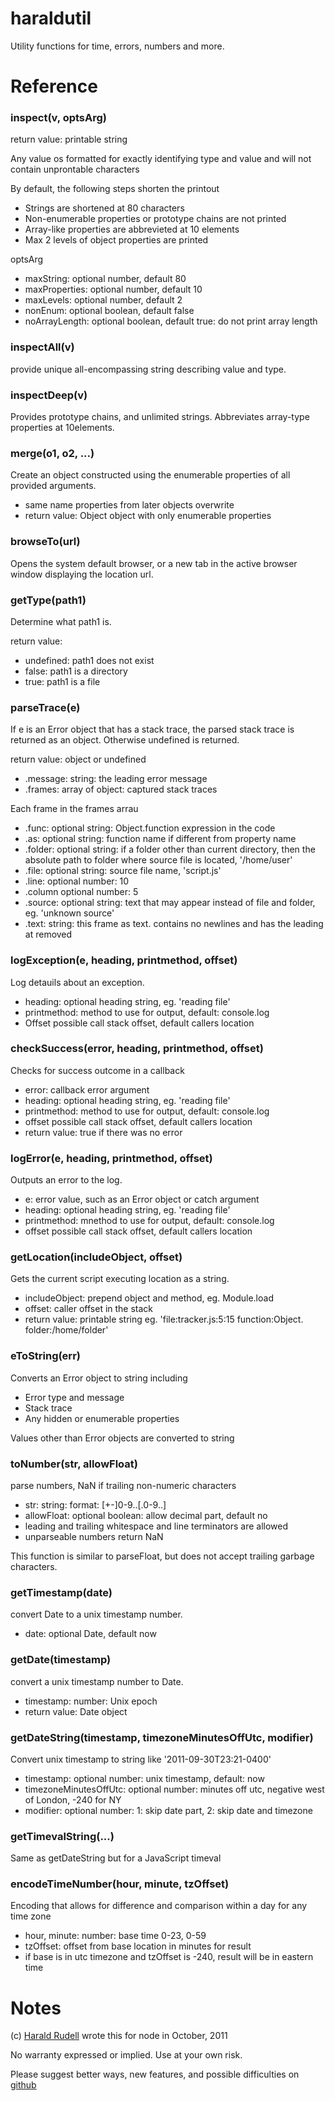 # haraldutil
Utility functions for time, errors, numbers and more.

# Reference

### inspect(v, optsArg)
return value: printable string

Any value os formatted for exactly identifying type and value and will not contain unprontable characters

By default, the following steps shorten the printout
* Strings are shortened at 80 characters
* Non-enumerable properties or prototype chains are not printed
* Array-like properties are abbrevieted at 10 elements
* Max 2 levels of object properties are printed

optsArg
* maxString: optional number, default 80
* maxProperties: optional number, default 10
* maxLevels: optional number, default 2
* nonEnum: optional boolean, default false
* noArrayLength: optional boolean, default true: do not print array length

### inspectAll(v)
provide unique all-encompassing string describing value and type. 

### inspectDeep(v)
Provides prototype chains, and unlimited strings. Abbreviates array-type properties at 10elements.

### merge(o1, o2, ...)
Create an object constructed using the enumerable properties of all provided arguments.

* same name properties from later objects overwrite
* return value: Object object with only enumerable properties

### browseTo(url)
Opens the system default browser, or a new tab in the active browser window displaying the location url.

### getType(path1)
Determine what path1 is.

return value:

* undefined: path1 does not exist
* false: path1 is a directory
* true: path1 is a file

### parseTrace(e)

If e is an Error object that has a stack trace, the parsed stack trace is returned as an object. Otherwise undefined is returned.

return value: object or undefined
* .message: string: the leading error message
* .frames: array of object: captured stack traces

Each frame in the frames arrau
* .func: optional string: Object.function expression in the code
* .as: optional string: function name if different from property name
* .folder: optional string: if a folder other than current directory, then the absolute path to folder where source file is located, '/home/user'
* .file: optional string: source file name, 'script.js'
* .line: optional number: 10
* .column optional number: 5
* .source: optional string: text that may appear instead of file and folder, eg. 'unknown source'
* .text: string: this frame as text. contains no newlines and has the leading at removed

### logException(e, heading, printmethod, offset)
Log detauils about an exception.

* heading: optional heading string, eg. 'reading file'
* printmethod: method to use for output, default: console.log
* Offset possible call stack offset, default callers location

### checkSuccess(error, heading, printmethod, offset)
Checks for success outcome in a callback

* error: callback error argument
* heading: optional heading string, eg. 'reading file'
* printmethod: method to use for output, default: console.log
* offset possible call stack offset, default callers location
* return value: true if there was no error

### logError(e, heading, printmethod, offset)
Outputs an error to the log.

* e: error value, such as an Error object or catch argument
* heading: optional heading string, eg. 'reading file'
* printmethod: mnethod to use for output, default: console.log
* offset possible call stack offset, default callers location

### getLocation(includeObject, offset)
Gets the current script executing location as a string.

* includeObject: prepend object and method, eg. Module.load
* offset: caller offset in the stack
* return value: printable string eg. 'file:tracker.js:5:15 function:Object.<anonymous> folder:/home/folder'

### eToString(err)
Converts an Error object to string including

* Error type and message
* Stack trace
* Any hidden or enumerable properties

Values other than Error objects are converted to string

### toNumber(str, allowFloat)
parse numbers, NaN if trailing non-numeric characters

* str: string: format: [+-]0-9..[.0-9..]
* allowFloat: optional boolean: allow decimal part, default no
* leading and trailing whitespace and line terminators are allowed
* unparseable numbers return NaN

This function is similar to parseFloat, but does not accept trailing garbage characters.

### getTimestamp(date)
convert Date to a unix timestamp number.

* date: optional Date, default now

### getDate(timestamp)
convert a unix timestamp number to Date.

* timestamp: number: Unix epoch
* return value: Date object

### getDateString(timestamp, timezoneMinutesOffUtc, modifier)
Convert unix timestamp to string like '2011-09-30T23:21-0400'

* timestamp: optional number: unix timestamp, default: now
* timezoneMinutesOffUtc: optional number: minutes off utc, negative west of London, -240 for NY
* modifier: optional number: 1: skip date part, 2: skip date and timezone

### getTimevalString(...)
Same as getDateString but for a JavaScript timeval

### encodeTimeNumber(hour, minute, tzOffset)
Encoding that allows for difference and comparison within a day for any time zone

* hour, minute: number: base time 0-23, 0-59
* tzOffset: offset from base location in minutes for result
* if base is in utc timezone and tzOffset is -240, result will be in eastern time

# Notes

(c) [Harald Rudell](http://www.haraldrudell.com) wrote this for node in October, 2011

No warranty expressed or implied. Use at your own risk.

Please suggest better ways, new features, and possible difficulties on [github](https://github.com/haraldrudell/haraldutil)